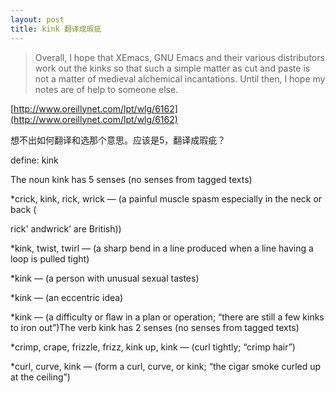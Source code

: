 ```yaml
---
layout: post
title: kink 翻译成瑕疵
---
```


>Overall, I hope that XEmacs, GNU Emacs and their various distributors work out the kinks so that such a simple matter as cut and paste is not a matter of medieval alchemical incantations. Until then, I hope my notes are of help to someone else.

  

[http://www.oreillynet.com/lpt/wlg/6162](http://www.oreillynet.com/lpt/wlg/6162)

想不出如何翻译和选那个意思。应该是5，翻译成瑕疵？

define: kink

The noun kink has 5 senses (no senses from tagged texts)

*crick, kink, rick, wrick — (a painful muscle spasm especially in the neck or back (

rick' andwrick’ are British))

*kink, twist, twirl — (a sharp bend in a line produced when a line having a loop is pulled tight)

*kink — (a person with unusual sexual tastes)

*kink — (an eccentric idea)

*kink — (a difficulty or flaw in a plan or operation; “there are still a few kinks to iron out”)The verb kink has 2 senses (no senses from tagged texts)

*crimp, crape, frizzle, frizz, kink up, kink — (curl tightly; “crimp hair”)

*curl, curve, kink — (form a curl, curve, or kink; “the cigar smoke curled up at the ceiling”)
